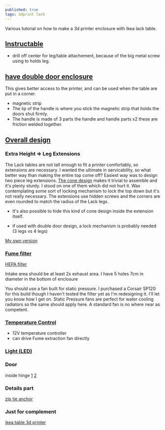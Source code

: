 ```yaml
---
published: true
tags: 3dprint lack
---
```


Various tutorial on how to make a 3d printer enclosure with Ikea lack table.

## [Instructable](http://www.instructables.com/id/3d-Printer-Enclosure-from-Upcycled-Furniture/)

- drill off center for leg/table attachement, because of the big metal screw using to holds leg.


## [have double door enclosure](https://www.thingiverse.com/thing:2174829)

This gives better access to the printer, and can be used when the table are put in a corner.

- magnetic strip
- The lip of the handle is where you stick the magnetic strip that holds the doors shut firmly.
- The handle is made of 3 parts the handle and handle parts x2 these are friction welded together.


## [Overall design](https://www.thingiverse.com/thing:2012384)

### Extra Height => Leg Extensions

The Lack tables are not tall enough to fit a printer comfortably, so extensions are necessary. I wanted the ultimate in servicability, so what better way than making the entire top come off? Easiest way was to design two piece leg extensions. [The cone design](https://thingiverse-production-new.s3.amazonaws.com/renders/8e/8d/e6/c6/82/8cc12f27f36902d827aab3bf8ee5fba6_preview_featured.jpg) makes it trivial to assemble and it's plenty sturdy. I stood on one of them which did not hurt it. Was contemplating some sort of locking mechanism to lock the top down but it's not really necessary. The extensions use hidden screws and the corners are even rounded to match the radius of the Lack legs.

- It's also possible to hide this kind of cone design inside the extension itself.

- if used with double door design, a lock mechanism is probably needed (3 legs vs 4 legs)


[My own version](https://cad.onshape.com/documents/9cc6f1a9f094c4ab23a575bf/w/fe9cf6273d3ad990f3f990fd/e/3a9f19b78620127b542c24b4)

### [Fume filter](https://www.thingiverse.com/thing:2105113)

[HEPA filter](https://www.amazon.com/gp/product/B01N5P4Q7B/ref=oh_aui_detailpage_o02_s00?ie=UTF8&psc=1)

Intake area should be at least 2x exhaust area. I have 5 holes 7cm in diameter in the bottom of enclosure

You should use a fan built for static pressure. I purchased a Corsair SP120 for this build though I haven't tested the filter yet as I'm redesigning it. I'll let you know how I get on. Static Pressure fans are perfect for water cooling radiators so the same should apply here. A standard fan is no where near as competent.

### [Temperature Control](https://www.amazon.com/gp/product/B019I3YCFS/ref=as_li_qf_sp_asin_il_tl?ie=UTF8&tag=athruz-20&camp=1789&creative=9325&linkCode=as2&creativeASIN=B019I3YCFS&linkId=ffac58c7a09452b0f169238dc409e6a3)

- 12V temperature controller
- can drive Fume extraction fan directly

### [Light (LED)](https://www.amazon.com/gp/product/B00LAAUCZ2/ref=oh_aui_detailpage_o03_s00?ie=UTF8&psc=1)

### Door

inside hinge
[1](https://www.leroymerlin.fr/v3/p/produits/charniere-universelle-acier-pour-meuble-l-104-x-l-44-mm-e1401635812)
[2](https://www.amazon.fr/Penderie-Chevalet-charni%C3%A8res-ressort-Argent%C3%A9/dp/B012TCIDPK/ref=sr_1_16?s=hi&ie=UTF8&qid=1509838772&sr=1-16&keywords=charniere+metal)

### Details part

[zip tie anchor](https://www.thingiverse.com/thing:1800896)


### Just for complement

[ikea table 3d printer](https://hackaday.com/2016/12/22/ikea-table-3d-printer/)